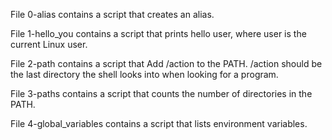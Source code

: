 File 0-alias contains a script that creates an alias.

File 1-hello_you contains a script that prints hello user, where user is the current Linux user.

File 2-path contains a script that Add /action to the PATH. /action should be the last directory the shell looks into when looking for a program.

File 3-paths contains a script that counts the number of directories in the PATH.

File 4-global_variables contains a script that lists environment variables.
